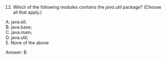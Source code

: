 12. Which of the following modules contains the *java.util* package? (Choose all that apply.)

A. java.all; <br>
B. java.base; <br>
C. java.main; <br>
D. java.util; <br>
E. None of the above <br>

Answer: B